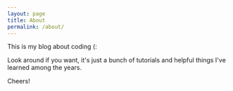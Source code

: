 ```yaml
---
layout: page
title: About
permalink: /about/
---
```


This is my blog about coding (:

Look around if you want, it's just a bunch of tutorials and helpful things I've learned among the years.

Cheers!